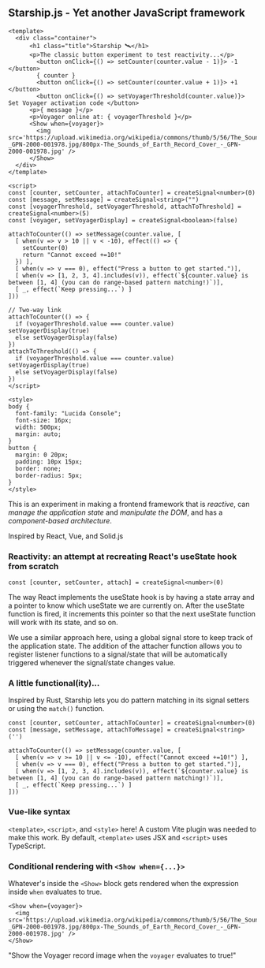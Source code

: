 ## Starship.js - Yet another JavaScript framework ###

```
<template>
  <div class="container">
      <h1 class="title">Starship 🛰️</h1>
      <p>The classic button experiment to test reactivity...</p>
        <button onClick={() => setCounter(counter.value - 1)}> -1 </button>
        { counter }
        <button onClick={() => setCounter(counter.value + 1)}> +1 </button>
        <button onClick={() => setVoyagerThreshold(counter.value)}> Set Voyager activation code </button>
      <p>{ message }</p>
      <p>Voyager online at: { voyagerThreshold }</p>
      <Show when={voyager}>
        <img src='https://upload.wikimedia.org/wikipedia/commons/thumb/5/56/The_Sounds_of_Earth_Record_Cover_-_GPN-2000-001978.jpg/800px-The_Sounds_of_Earth_Record_Cover_-_GPN-2000-001978.jpg' />
      </Show>
  </div>
</template>

<script>
const [counter, setCounter, attachToCounter] = createSignal<number>(0)
const [message, setMessage] = createSignal<string>("")
const [voyagerThreshold, setVoyagerThreshold, attachToThreshold] = createSignal<number>(5)
const [voyager, setVoyagerDisplay] = createSignal<boolean>(false)

attachToCounter(() => setMessage(counter.value, [
  [ when(v => v > 10 || v < -10), effect(() => {
    setCounter(0)
    return "Cannot exceed +=10!"
  }) ],
  [ when(v => v === 0), effect("Press a button to get started.")],
  [ when(v => [1, 2, 3, 4].includes(v)), effect(`${counter.value} is between [1, 4] (you can do range-based pattern matching!)`)],
  [ _, effect(`Keep pressing...`) ]
]))

// Two-way link 
attachToCounter(() => {
  if (voyagerThreshold.value === counter.value) setVoyagerDisplay(true)
  else setVoyagerDisplay(false)
})
attachToThreshold(() => { 
  if (voyagerThreshold.value === counter.value) setVoyagerDisplay(true)
  else setVoyagerDisplay(false)
})
</script>

<style>
body {
  font-family: "Lucida Console";
  font-size: 16px;
  width: 500px;
  margin: auto;
}
button {
  margin: 0 20px;
  padding: 10px 15px;
  border: none;
  border-radius: 5px;
}
</style>

```

This is an experiment in making a frontend framework that is *reactive*, can *manage the application state* and *manipulate the DOM*, and has a *component-based architecture*. 

Inspired by React, Vue, and Solid.js

### Reactivity: an attempt at recreating React's useState hook from scratch

`const [counter, setCounter, attach] = createSignal<number>(0)`
 
The way React implements the useState hook is by having a state array and a pointer to know which useState we are currently on. After the useState function is fired, it increments this pointer so that the next useState function will work with its state, and so on. 

We use a similar approach here, using a global signal store to keep track of the application state. The addition of the attacher function allows you to register listener functions to a signal/state that will be automatically triggered whenever the signal/state changes value.

### A little functional(ity)...

Inspired by Rust, Starship lets you do pattern matching in its signal setters or using the `match()` function.

```
const [counter, setCounter, attachToCounter] = createSignal<number>(0)
const [message, setMessage, attachToMessage] = createSignal<string>('')

attachToCounter(() => setMessage(counter.value, [
  [ when(v => v >= 10 || v <= -10), effect("Cannot exceed +=10!") ],
  [ when(v => v === 0), effect("Press a button to get started.")],
  [ when(v => [1, 2, 3, 4].includes(v)), effect(`${counter.value} is between [1, 4] (you can do range-based pattern matching!)`)],
  [ _, effect(`Keep pressing...`) ]
]))
```

### Vue-like syntax 
`<template>`, `<script>`, and `<style>` here! A custom Vite plugin was needed to make this work. By default, `<template>` uses JSX and `<script>` uses TypeScript.

### Conditional rendering with `<Show when={...}>`
Whatever's inside the `<Show>` block gets rendered when the expression inside `when` evaluates to true. 

```
<Show when={voyager}>
  <img src='https://upload.wikimedia.org/wikipedia/commons/thumb/5/56/The_Sounds_of_Earth_Record_Cover_-_GPN-2000-001978.jpg/800px-The_Sounds_of_Earth_Record_Cover_-_GPN-2000-001978.jpg' />
</Show>
```

"Show the Voyager record image when the `voyager` evaluates to true!"